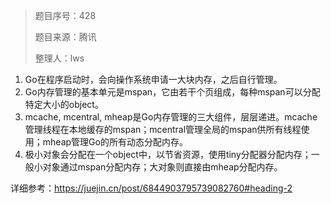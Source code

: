 > 题目序号：428
>
> 题目来源：腾讯
>
> 整理人：lws

1. Go在程序启动时，会向操作系统申请一大块内存，之后自行管理。
2. Go内存管理的基本单元是mspan，它由若干个页组成，每种mspan可以分配特定大小的object。
3. mcache, mcentral, mheap是Go内存管理的三大组件，层层递进。mcache管理线程在本地缓存的mspan；mcentral管理全局的mspan供所有线程使用；mheap管理Go的所有动态分配内存。
4. 极小对象会分配在一个object中，以节省资源，使用tiny分配器分配内存；一般小对象通过mspan分配内存；大对象则直接由mheap分配内存。

详细参考：https://juejin.cn/post/6844903795739082760#heading-2
